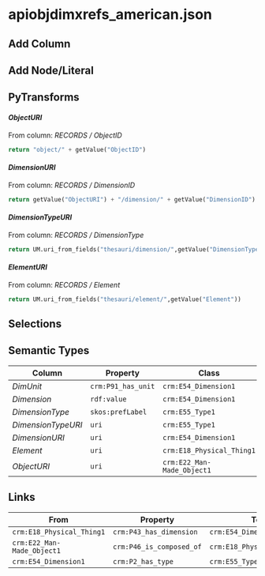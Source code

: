 # apiobjdimxrefs_american.json

## Add Column

## Add Node/Literal

## PyTransforms
#### _ObjectURI_
From column: _RECORDS / ObjectID_
``` python
return "object/" + getValue("ObjectID")
```

#### _DimensionURI_
From column: _RECORDS / DimensionID_
``` python
return getValue("ObjectURI") + "/dimension/" + getValue("DimensionID")
```

#### _DimensionTypeURI_
From column: _RECORDS / DimensionType_
``` python
return UM.uri_from_fields("thesauri/dimension/",getValue("DimensionType"))
```

#### _ElementURI_
From column: _RECORDS / Element_
``` python
return UM.uri_from_fields("thesauri/element/",getValue("Element"))
```


## Selections

## Semantic Types
| Column | Property | Class |
|  ----- | -------- | ----- |
| _DimUnit_ | `crm:P91_has_unit` | `crm:E54_Dimension1`|
| _Dimension_ | `rdf:value` | `crm:E54_Dimension1`|
| _DimensionType_ | `skos:prefLabel` | `crm:E55_Type1`|
| _DimensionTypeURI_ | `uri` | `crm:E55_Type1`|
| _DimensionURI_ | `uri` | `crm:E54_Dimension1`|
| _Element_ | `uri` | `crm:E18_Physical_Thing1`|
| _ObjectURI_ | `uri` | `crm:E22_Man-Made_Object1`|


## Links
| From | Property | To |
|  --- | -------- | ---|
| `crm:E18_Physical_Thing1` | `crm:P43_has_dimension` | `crm:E54_Dimension1`|
| `crm:E22_Man-Made_Object1` | `crm:P46_is_composed_of` | `crm:E18_Physical_Thing1`|
| `crm:E54_Dimension1` | `crm:P2_has_type` | `crm:E55_Type1`|
